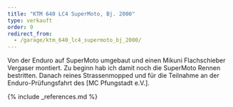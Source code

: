 ```yaml
---
title: "KTM 640 LC4 SuperMoto, Bj. 2000"
type: verkauft
order: 9
redirect_from:
  - /garage/ktm_640_lc4_supermoto_bj_2000/
--- 
```

Von der Enduro auf SuperMoto umgebaut und einen Mikuni Flachschieber Vergaser montiert. Zu beginn hab ich damit noch die SuperMoto Rennen bestritten. Danach reines Strassenmopped und für die Teilnahme an der Enduro-Prüfungsfahrt des [MC Pfungstadt e.V.]. 

{% include _references.md %}
